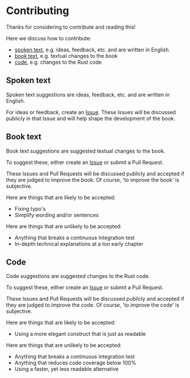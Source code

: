 # Contributing

Thanks for considering to contribute and reading this!

Here we discuss how to contribute:

- [spoken text](#spoken-text), e.g. ideas, feedback, etc. and are written in English.
- [book text](#book-text), e.g. textual changes to the book
- [code](#code), e.g. changes to the Rust code

## Spoken text

Spoken text suggestions are ideas, feedback, etc. and are written in English.

For ideas or feedback,
create an [Issue](https://github.com/richelbilderbeek/bevy_tdd_book/issues).
These Issues will be discussed publicly in that Issue
and will help shape the development of the book.

## Book text

Book text suggestions are suggested textual changes to the book.

To suggest these, either
create an [Issue](https://github.com/richelbilderbeek/bevy_tdd_book/issues)
or submit a Pull Request.

These Issues and Pull Requests will be discussed publicly
and accepted if they are judged to improve the book.
Of course, 'to improve the book' is subjective.

Here are things that are likely to be accepted:

- Fixing typo's
- Simplify wording and/or sentences

Here are things that are unlikely to be accepted:

- Anything that breaks a continuous integration test
- In-depth technical explanations at a too early chapter

## Code

Code suggestions are suggested changes to the Rust code.

To suggest these, either
create an [Issue](https://github.com/richelbilderbeek/bevy_tdd_book/issues)
or submit a Pull Request.

These Issues and Pull Requests will be discussed publicly
and accepted if they are judged to improve the code.
Of course, 'to improve the code' is subjective.

Here are things that are likely to be accepted:

- Using a more elegant construct that is just as readable

Here are things that are unlikely to be accepted:

- Anything that breaks a continuous integration test
- Anything that reduces code coverage below 100%
- Using a faster, yet less readable alternative
